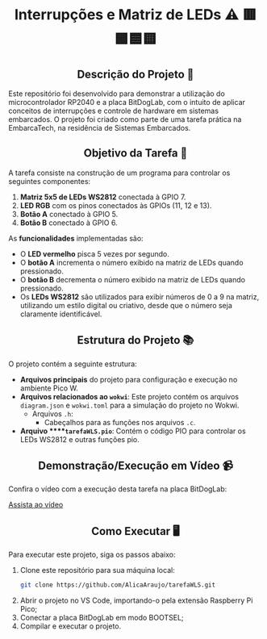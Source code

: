 <h1 align="center">Interrupções e Matriz de LEDs ⚠️ 🟥🟩🟦🟨</h1>

<h2 align="center">Descrição do Projeto 📝</h2>

Este repositório foi desenvolvido para demonstrar a utilização do microcontrolador RP2040 e a placa BitDogLab, com o intuito de aplicar conceitos de interrupções e controle de hardware em sistemas embarcados. O projeto foi criado como parte de uma tarefa prática na EmbarcaTech, na residência de Sistemas Embarcados.

<h2 align="center">Objetivo da Tarefa 🎯</h2>

A tarefa consiste na construção de um programa para controlar os seguintes componentes:

1. **Matriz 5x5 de LEDs WS2812** conectada à GPIO 7.
2. **LED RGB** com os pinos conectados às GPIOs (11, 12 e 13).
3. **Botão A** conectado à GPIO 5.
4. **Botão B** conectado à GPIO 6.

As **funcionalidades** implementadas são:

- O **LED vermelho** pisca 5 vezes por segundo.
- O **botão A** incrementa o número exibido na matriz de LEDs quando pressionado.
- O **botão B** decrementa o número exibido na matriz de LEDs quando pressionado.
- Os **LEDs WS2812** são utilizados para exibir números de 0 a 9 na matriz, utilizando um estilo digital ou criativo, desde que o número seja claramente identificável.

<h2 align="center">Estrutura do Projeto 📚</h2>

O projeto contém a seguinte estrutura:

- **Arquivos principais** do projeto para configuração e execução no ambiente Pico W.
- **Arquivos relacionados ao `wokwi`**: Este projeto contém os arquivos `diagram.json` e `wokwi.toml` para a simulação do projeto no Wokwi.
  - Arquivos `.h`:
    - Cabeçalhos para as funções nos arquivos `.c`.
- **Arquivo ****`tarefaWLS.pio`**: Contém o código PIO para controlar os LEDs WS2812 e outras funções pio.

<h2 align="center">Demonstração/Execução em Vídeo 📹</h2>

Confira o vídeo com a execução desta tarefa na placa BitDogLab:

[Assista ao vídeo](https://youtu.be/Ol8hqyglErM?si=AFPfcQoG-Y9sK4-q)

<h2 align="center">Como Executar 🖥️</h2>

Para executar este projeto, siga os passos abaixo:

1. Clone este repositório para sua máquina local:
   ```bash
   git clone https://github.com/AlicaAraujo/tarefaWLS.git
   ```
2. Abrir o projeto no VS Code, importando-o pela extensão Raspberry Pi Pico;
3. Conectar a placa BitDogLab em modo BOOTSEL;
4. Compilar e executar o projeto.

